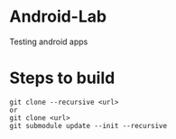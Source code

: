 # Android-Lab
Testing android apps

# Steps to build
```
git clone --recursive <url>
or
git clone <url>
git submodule update --init --recursive
```
